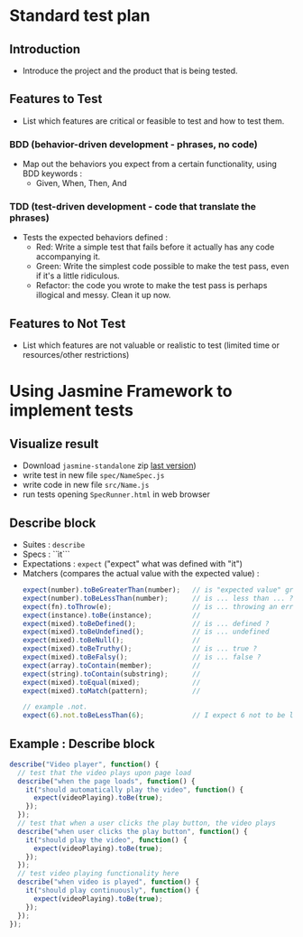 # Standard test plan

## Introduction
- Introduce the project and the product that is being tested.
## Features to Test
- List which features are critical or feasible to test and how to test them.

### BDD (behavior-driven development - phrases, no code)
- Map out the behaviors you expect from a certain functionality, using BDD keywords : 
  - Given, When, Then, And

### TDD (test-driven development - code that translate the phrases)
- Tests the expected behaviors defined :
  - Red: Write a simple test that fails before it actually has any code accompanying it.
  - Green: Write the simplest code possible to make the test pass, even if it's a little ridiculous.
  - Refactor: the code you wrote to make the test pass is perhaps illogical and messy. Clean it up now. 

## Features to Not Test
- List which features are not valuable or realistic to test (limited time or resources/other restrictions)

# Using Jasmine Framework to implement tests

## Visualize result
- Download ```jasmine-standalone``` zip [last version](https://github.com/jasmine/jasmine/releases))
- write test in new file ```spec/NameSpec.js```
- write code in new file ```src/Name.js```
- run tests opening ```SpecRunner.html``` in web browser

## Describe block
- Suites : ```describe```
- Specs : ``ìt```
- Expectations : ```expect``` ("expect" what was defined with "it")
- Matchers (compares the actual value with the expected value) :
  ```js
  expect(number).toBeGreaterThan(number);   // is "expected value" greater than "real value" ?
  expect(number).toBeLessThan(number);      // is ... less than ... ?
  expect(fn).toThrow(e);                    // is ... throwing an error ?
  expect(instance).toBe(instance);          // 
  expect(mixed).toBeDefined();              // is ... defined ?
  expect(mixed).toBeUndefined();            // is ... undefined
  expect(mixed).toBeNull();                 //
  expect(mixed).toBeTruthy();               // is ... true ?
  expect(mixed).toBeFalsy();                // is ... false ?
  expect(array).toContain(member);          //
  expect(string).toContain(substring);      //
  expect(mixed).toEqual(mixed);             //
  expect(mixed).toMatch(pattern);           //
  
  // example .not.
  expect(6).not.toBeLessThan(6);            // I expect 6 not to be less than 6
  ```
## Example : Describe block
```js
describe("Video player", function() {
  // test that the video plays upon page load
  describe("when the page loads", function() {
    it("should automatically play the video", function() {
      expect(videoPlaying).toBe(true);
    });
  });
  // test that when a user clicks the play button, the video plays
  describe("when user clicks the play button", function() {
    it("should play the video", function() {
      expect(videoPlaying).toBe(true);
    });
  });
  // test video playing functionality here
  describe("when video is played", function() {
    it("should play continuously", function() {
      expect(videoPlaying).toBe(true);
    });
  });
});
```
